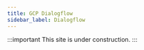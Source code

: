 ```yaml
---
title: GCP Dialogflow
sidebar_label: Dialogflow
---
```


:::important
This site is under construction.
:::

